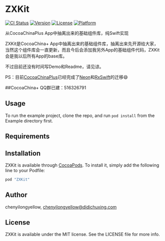 # ZXKit

[![CI Status](http://img.shields.io/travis/chenyilongyellow/ZXKit.svg?style=flat)](https://travis-ci.org/chenyilongyellow/ZXKit)
[![Version](https://img.shields.io/cocoapods/v/ZXKit.svg?style=flat)](http://cocoapods.org/pods/ZXKit)
[![License](https://img.shields.io/cocoapods/l/ZXKit.svg?style=flat)](http://cocoapods.org/pods/ZXKit)
[![Platform](https://img.shields.io/cocoapods/p/ZXKit.svg?style=flat)](http://cocoapods.org/pods/ZXKit)


从CocoaChinaPlus App中抽离出来的基础组件库，纯Swift实现

ZXKit是CocoaChina+ App中抽离出来的基础组件库，抽离出来先开源给大家，当然这个组件库会一直更新，而且今后会添加我另外App的基础组件代码，ZXKit会是我以后所有App的base库。

不过目前还没有时间写Demo和Readme，请见谅。

PS：目前[CocoaChinaPlus](https://github.com/zixun/CocoaChinaPlus)已经完成了[Neon](https://github.com/mamaral/Neon)和[RxSwift](https://github.com/ReactiveX/RxSwift)的迁移😄

##CocoaChina+ QQ群已建：516326791

## Usage

To run the example project, clone the repo, and run `pod install` from the Example directory first.

## Requirements

## Installation

ZXKit is available through [CocoaPods](http://cocoapods.org). To install
it, simply add the following line to your Podfile:

```ruby
pod "ZXKit"
```

## Author

chenyilongyellow, chenyilongyellow@didichuxing.com

## License

ZXKit is available under the MIT license. See the LICENSE file for more info.
